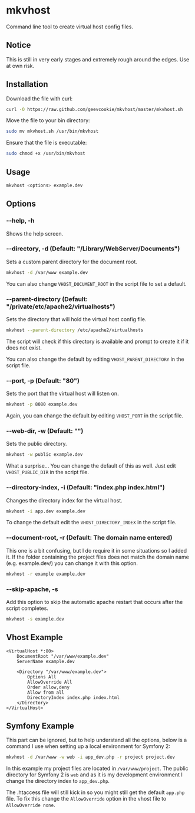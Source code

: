 # mkvhost

Command line tool to create virtual host config files.

## Notice

This is still in very early stages and extremely rough around the edges. Use at own risk.

## Installation

Download the file with curl:

```bash
curl -O https://raw.github.com/geevcookie/mkvhost/master/mkvhost.sh
```

Move the file to your bin directory:

```bash
sudo mv mkvhost.sh /usr/bin/mkvhost
```

Ensure that the file is executable:

```bash
sudo chmod +x /usr/bin/mkvhost
```

## Usage

```bash
mkvhost <options> example.dev
```

## Options

### --help, -h

Shows the help screen.

### --directory, -d (Default: "/Library/WebServer/Documents")

Sets a custom parent directory for the document root.

```bash
mkvhost -d /var/www example.dev
```

You can also change `VHOST_DOCUMENT_ROOT` in the script file to set a default.

### --parent-directory (Default: "/private/etc/apache2/virtualhosts")

Sets the directory that will hold the virtual host config file.

```bash
mkvhost --parent-directory /etc/apache2/virtualhosts
```

The script will check if this directory is available and prompt to create it if it does not exist.

You can also change the default by editing `VHOST_PARENT_DIRECTORY` in the script file.

### --port, -p (Default: "80")

Sets the port that the virtual host will listen on.

```bash
mkvhost -p 8080 example.dev
```

Again, you can change the default by editing `VHOST_PORT` in the script file.

### --web-dir, -w (Default: "")

Sets the public directory.

```bash
mkvhost -w public example.dev
```

What a surprise... You can change the default of this as well. Just edit `VHOST_PUBLIC_DIR` in the script file.

### --directory-index, -i (Default: "index.php index.html")

Changes the directory index for the virtual host.

```bash
mkvhost -i app.dev example.dev
```

To change the default edit the `VHOST_DIRECTORY_INDEX` in the script file.

### --document-root, -r (Default: The domain name entered)

This one is a bit confusing, but I do require it in some situations so I added it. If the folder containing the project files does not match the domain name (e.g. example.dev/) you can change it with this option.

```bash
mkvhost -r example example.dev
```

### --skip-apache, -s

Add this option to skip the automatic apache restart that occurs after the script completes.

```bash
mkvhost -s example.dev
```

## Vhost Example

```
<VirtualHost *:80>
    DocumentRoot "/var/www/example.dev"
    ServerName example.dev

    <Directory "/var/www/example.dev">
        Options All
        AllowOverride All
        Order allow,deny
        Allow from all
        DirectoryIndex index.php index.html
    </Directory>
</VirtualHost>
```

## Symfony Example

This part can be ignored, but to help understand all the options, below is a command I use when setting up a local environment for Symfony 2:

```bash
mkvhost -d /var/www -w web -i app_dev.php -r project project.dev
```

In this example my project files are located in `/var/www/project`. The public directory for Symfony 2 is `web` and as it is my development environment I change the directory index to `app_dev.php`.

The .htaccess file will still kick in so you might still get the default `app.php` file. To fix this change the `AllowOverride` option in the vhost file to `AllowOverride none`.
